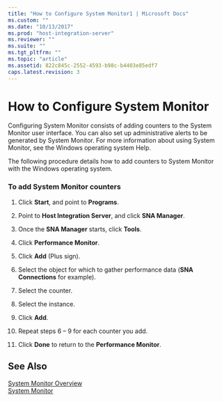```yaml
---
title: "How to Configure System Monitor1 | Microsoft Docs"
ms.custom: ""
ms.date: "10/13/2017"
ms.prod: "host-integration-server"
ms.reviewer: ""
ms.suite: ""
ms.tgt_pltfrm: ""
ms.topic: "article"
ms.assetid: 822c845c-2552-4593-b98c-b4403e85edf7
caps.latest.revision: 3
---
```

# How to Configure System Monitor
Configuring System Monitor consists of adding counters to the System Monitor user interface. You can also set up administrative alerts to be generated by System Monitor. For more information about using System Monitor, see the Windows operating system Help.  
  
 The following procedure details how to add counters to System Monitor with the Windows operating system.  
  
### To add System Monitor counters  
  
1.  Click **Start**, and point to **Programs**.  
  
2.  Point to **Host Integration Server**, and click **SNA Manager**.  
  
3.  Once the **SNA Manager** starts, click **Tools**.  
  
4.  Click **Performance Monitor**.  
  
5.  Click **Add** (Plus sign).  
  
6.  Select the object for which to gather performance data (**SNA Connections** for example).  
  
7.  Select the counter.  
  
8.  Select the instance.  
  
9. Click **Add**.  
  
10. Repeat steps 6 – 9 for each counter you add.  
  
11. Click **Done** to return to the **Performance Monitor**.  
  
## See Also  
 [System Monitor Overview](../core/system-monitor-overview.md)   
 [System Monitor](../core/system-monitor.md)